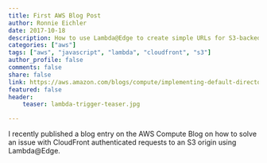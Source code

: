 ```yaml
---
title: First AWS Blog Post
author: Ronnie Eichler
date: 2017-10-18
description: How to use Lambda@Edge to create simple URLs for S3-backed CloudFront Distributions.
categories: ["aws"]
tags: ["aws", "javascript", "lambda", "cloudfront", "s3"]
author_profile: false
comments: false
share: false
link: https://aws.amazon.com/blogs/compute/implementing-default-directory-indexes-in-amazon-s3-backed-amazon-cloudfront-origins-using-lambdaedge/
featured: false
header:
    teaser: lambda-trigger-teaser.jpg

---
```


I recently published a blog entry on the AWS Compute Blog on how to solve an issue with CloudFront authenticated requests to an S3 origin using Lambda@Edge.
